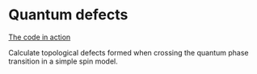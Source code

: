 # Quantum defects

[The code in action](https://nbviewer.jupyter.org/gist/anonymous/6780843)

Calculate topological defects formed when crossing the quantum phase transition in a simple spin model.
